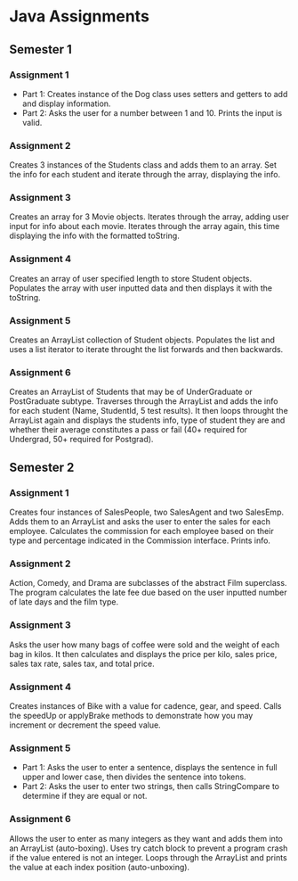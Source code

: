 # Java Assignments
## Semester 1
### Assignment 1
- Part 1: Creates instance of the Dog class uses setters and getters to add and display information.
- Part 2: Asks the user for a number between 1 and 10. Prints the input is valid.
### Assignment 2
Creates 3 instances of the Students class and adds them to an array. Set the info for each student and iterate through the array, displaying the info.
### Assignment 3
Creates an array for 3 Movie objects. Iterates through the array, adding user input for info about each movie. Iterates through the array again, this time displaying the info with the formatted toString.
### Assignment 4
Creates an array of user specified length to store Student objects. Populates the array with user inputted data and then displays it with the toString.
### Assignment 5
Creates an ArrayList collection of Student objects. Populates the list and uses a list iterator to iterate throught the list forwards and then backwards.
### Assignment 6
Creates an ArrayList of Students that may be of UnderGraduate or PostGraduate subtype. Traverses through the ArrayList and adds the info for each student (Name, StudentId, 5 test results). It then loops throught the ArrayList again and displays the students info, type of student they are and whether their average constitutes a pass or fail (40+ required for Undergrad, 50+ required for Postgrad).
## Semester 2
### Assignment 1
Creates four instances of SalesPeople, two SalesAgent and two SalesEmp. Adds them to an ArrayList and asks the user to enter the sales for each employee. Calculates the commission for each employee based on their type and percentage indicated in the Commission interface. Prints info.
### Assignment 2
Action, Comedy, and Drama are subclasses of the abstract Film superclass. The program calculates the late fee due based on the user inputted number of late days and the film type. 
### Assignment 3
Asks the user how many bags of coffee were sold and the weight of each bag in kilos. It then calculates and displays the price per kilo, sales price, sales tax rate, sales tax, and total price.
### Assignment 4
Creates instances of Bike with a value for cadence, gear, and speed. Calls the speedUp or applyBrake methods to demonstrate how you may increment or decrement the speed value.
### Assignment 5
- Part 1: Asks the user to enter a sentence, displays the sentence in full upper and lower case, then divides the sentence into tokens.
- Part 2: Asks the user to enter two strings, then calls StringCompare to determine if they are equal or not.
### Assignment 6
Allows the user to enter as many integers as they want and adds them into an ArrayList (auto-boxing). Uses try catch block to prevent a program crash if the value entered is not an integer. Loops through the ArrayList and prints the value at each index position (auto-unboxing).